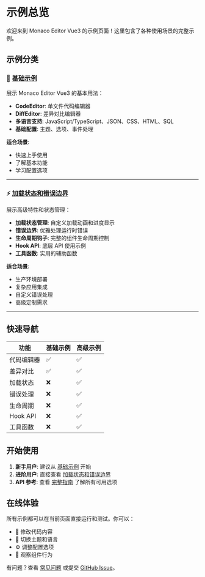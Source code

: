 # 示例总览

欢迎来到 Monaco Editor Vue3 的示例页面！这里包含了各种使用场景的完整示例。

## 示例分类

### 🚀 [基础示例](./basic)

展示 Monaco Editor Vue3 的基本用法：

- **CodeEditor**: 单文件代码编辑器
- **DiffEditor**: 差异对比编辑器
- **多语言支持**: JavaScript/TypeScript、JSON、CSS、HTML、SQL
- **基础配置**: 主题、选项、事件处理

**适合场景**: 
- 快速上手使用
- 了解基本功能
- 学习配置选项

---

### ⚡ [加载状态和错误边界](./loading-and-errorboundary)

展示高级特性和状态管理：

- **加载状态管理**: 自定义加载动画和进度显示
- **错误边界**: 优雅处理运行时错误
- **生命周期钩子**: 完整的组件生命周期控制
- **Hook API**: 底层 API 使用示例
- **工具函数**: 实用的辅助函数

**适合场景**:
- 生产环境部署
- 复杂应用集成
- 自定义错误处理
- 高级定制需求

---

## 快速导航

| 功能 | 基础示例 | 高级示例 |
|------|----------|----------|
| 代码编辑器 | ✅ | ✅ |
| 差异对比 | ✅ | ✅ |
| 加载状态 | ❌ | ✅ |
| 错误处理 | ❌ | ✅ |
| 生命周期 | ❌ | ✅ |
| Hook API | ❌ | ✅ |
| 工具函数 | ❌ | ✅ |

## 开始使用

1. **新手用户**: 建议从 [基础示例](./basic) 开始
2. **进阶用户**: 直接查看 [加载状态和错误边界](./loading-and-errorboundary)
3. **API 参考**: 查看 [完整指南](/guide) 了解所有可用选项

## 在线体验

所有示例都可以在当前页面直接运行和测试。你可以：

- 📝 修改代码内容
- 🎨 切换主题和语言
- ⚙️ 调整配置选项
- 🔧 观察组件行为

有问题？查看 [常见问题](/guide#troubleshooting) 或提交 [GitHub Issue](https://github.com/bazingaedward/monaco-editor-vue3/issues)。
